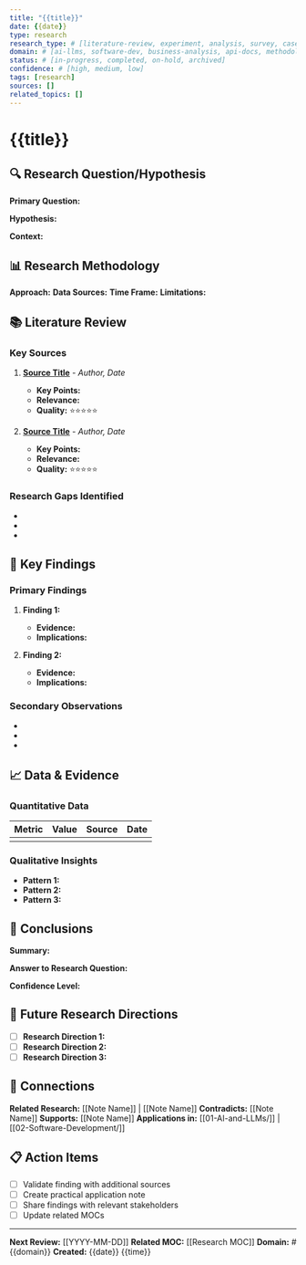 ```yaml
---
title: "{{title}}"
date: {{date}}
type: research
research_type: # [literature-review, experiment, analysis, survey, case-study]
domain: # [ai-llms, software-dev, business-analysis, api-docs, methodology]
status: # [in-progress, completed, on-hold, archived]
confidence: # [high, medium, low]
tags: [research]
sources: []
related_topics: []
---
```


# {{title}}

## 🔍 Research Question/Hypothesis
**Primary Question:** 

**Hypothesis:** 

**Context:** 

## 📊 Research Methodology
**Approach:** 
**Data Sources:** 
**Time Frame:** 
**Limitations:** 

## 📚 Literature Review
### Key Sources
1. **[Source Title](URL)** - *Author, Date*
   - **Key Points:** 
   - **Relevance:** 
   - **Quality:** ⭐⭐⭐⭐⭐

2. **[Source Title](URL)** - *Author, Date*
   - **Key Points:** 
   - **Relevance:** 
   - **Quality:** ⭐⭐⭐⭐⭐

### Research Gaps Identified
- 
- 
- 

## 🔬 Key Findings
### Primary Findings
1. **Finding 1:** 
   - **Evidence:** 
   - **Implications:** 

2. **Finding 2:** 
   - **Evidence:** 
   - **Implications:** 

### Secondary Observations
- 
- 
- 

## 📈 Data & Evidence
### Quantitative Data
| Metric | Value | Source | Date |
|--------|-------|--------|------|
|        |       |        |      |

### Qualitative Insights
- **Pattern 1:** 
- **Pattern 2:** 
- **Pattern 3:** 

## 🎯 Conclusions
**Summary:** 

**Answer to Research Question:** 

**Confidence Level:** 

## 🔮 Future Research Directions
- [ ] **Research Direction 1:** 
- [ ] **Research Direction 2:** 
- [ ] **Research Direction 3:** 

## 🔗 Connections
**Related Research:** [[Note Name]] | [[Note Name]]
**Contradicts:** [[Note Name]]
**Supports:** [[Note Name]]
**Applications in:** [[01-AI-and-LLMs/]] | [[02-Software-Development/]]

## 📋 Action Items
- [ ] Validate finding with additional sources
- [ ] Create practical application note
- [ ] Share findings with relevant stakeholders
- [ ] Update related MOCs

---
**Next Review:** [[YYYY-MM-DD]]
**Related MOC:** [[Research MOC]]
**Domain:** #{{domain}}
**Created:** {{date}} {{time}}
